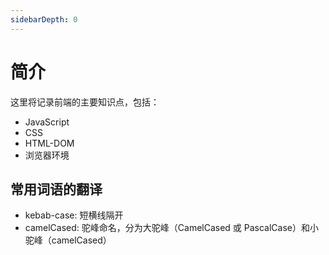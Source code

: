 ```yaml
---
sidebarDepth: 0
---
```


# 简介

这里将记录前端的主要知识点，包括：

- JavaScript
- CSS
- HTML-DOM
- 浏览器环境

## 常用词语的翻译

- kebab-case: 短横线隔开
- camelCased: 驼峰命名，分为大驼峰（CamelCased 或 PascalCase）和小驼峰（camelCased）
